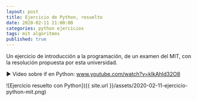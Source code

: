 ```yaml
---
layout: post
title: Ejercicio de Python, resuelto
date: 2020-02-11 21:00:00
categories: python ejercicios
tags: mit algoritmos
published: true
---
```


Un ejercicio de introducción a la programación, de un examen del MIT, con la resolución propuesta por esta universidad.

▶️ Video sobre if en Python: www.youtube.com/watch?v=kIkAhld32O8

![Ejercicio resuelto con Python]({{ site.url }}/assets/2020-02-11-ejercicio-python-mit.png)
